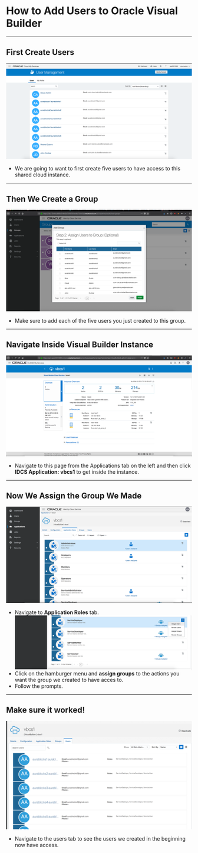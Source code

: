# How to Add Users to Oracle Visual Builder

---
## First Create Users
![alt text](./images/createusers.png)
- We are going to want to first create five users to have access to this shared cloud instance.
---
## Then We Create a Group
![alt text](./images/AssigntoGroup.png)
- Make sure to add each of the five users you just created to this group.
---
## Navigate Inside Visual Builder Instance
![alt text](./images/insidevbcs1.png)
- Navigate to this page from the Applications tab on the left and then click **IDCS Application: vbcs1** to get inside the instance.
---
## Now We Assign the Group We Made
![alt text](./images/assigngrouptovb.png)
- Navigate to **Application Roles** tab.
![alt text](./images/assigngrouptoVB2.png)
- Click on the hamburger menu and **assign groups** to the actions you want the group we created to have acces to.
- Follow the prompts.
---
## Make sure it worked!
![alt text](./images/confirmitworked.png)
- Navigate to the users tab to see the users we created in the beginning now have access.
